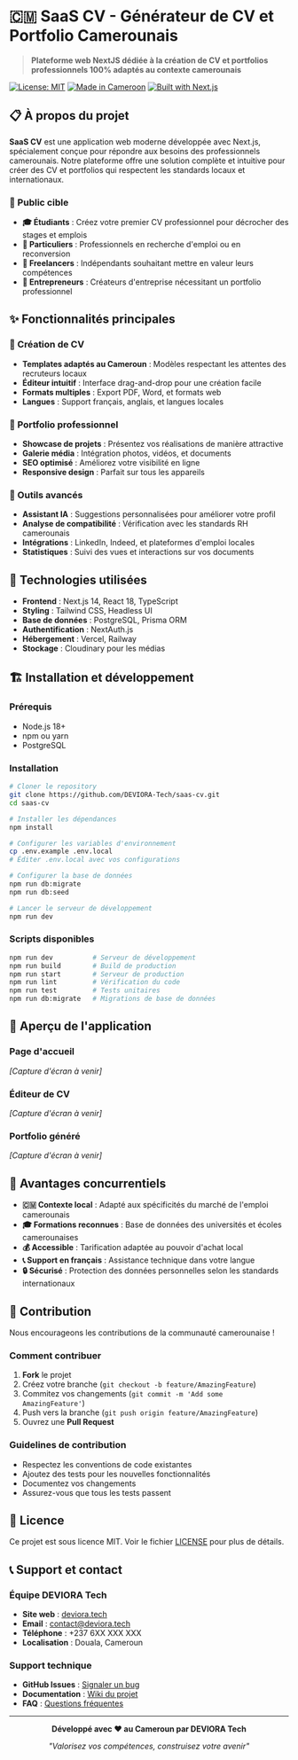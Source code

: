 # 🇨🇲 SaaS CV - Générateur de CV et Portfolio Camerounais

> **Plateforme web NextJS dédiée à la création de CV et portfolios professionnels 100% adaptés au contexte camerounais**

[![License: MIT](https://img.shields.io/badge/License-MIT-yellow.svg)](https://opensource.org/licenses/MIT)
[![Made in Cameroon](https://img.shields.io/badge/Made%20in-Cameroon-00B04F.svg)](https://en.wikipedia.org/wiki/Cameroon)
[![Built with Next.js](https://img.shields.io/badge/Built%20with-Next.js-000000.svg)](https://nextjs.org/)

## 📋 À propos du projet

**SaaS CV** est une application web moderne développée avec Next.js, spécialement conçue pour répondre aux besoins des professionnels camerounais. Notre plateforme offre une solution complète et intuitive pour créer des CV et portfolios qui respectent les standards locaux et internationaux.

### 🎯 Public cible

- **🎓 Étudiants** : Créez votre premier CV professionnel pour décrocher des stages et emplois
- **💼 Particuliers** : Professionnels en recherche d'emploi ou en reconversion
- **🚀 Freelancers** : Indépendants souhaitant mettre en valeur leurs compétences
- **🏢 Entrepreneurs** : Créateurs d'entreprise nécessitant un portfolio professionnel

## ✨ Fonctionnalités principales

### 🎨 Création de CV
- **Templates adaptés au Cameroun** : Modèles respectant les attentes des recruteurs locaux
- **Éditeur intuitif** : Interface drag-and-drop pour une création facile
- **Formats multiples** : Export PDF, Word, et formats web
- **Langues** : Support français, anglais, et langues locales

### 💼 Portfolio professionnel
- **Showcase de projets** : Présentez vos réalisations de manière attractive
- **Galerie média** : Intégration photos, vidéos, et documents
- **SEO optimisé** : Améliorez votre visibilité en ligne
- **Responsive design** : Parfait sur tous les appareils

### 🔧 Outils avancés
- **Assistant IA** : Suggestions personnalisées pour améliorer votre profil
- **Analyse de compatibilité** : Vérification avec les standards RH camerounais
- **Intégrations** : LinkedIn, Indeed, et plateformes d'emploi locales
- **Statistiques** : Suivi des vues et interactions sur vos documents

## 🚀 Technologies utilisées

- **Frontend** : Next.js 14, React 18, TypeScript
- **Styling** : Tailwind CSS, Headless UI
- **Base de données** : PostgreSQL, Prisma ORM
- **Authentification** : NextAuth.js
- **Hébergement** : Vercel, Railway
- **Stockage** : Cloudinary pour les médias

## 🏗️ Installation et développement

### Prérequis
- Node.js 18+ 
- npm ou yarn
- PostgreSQL

### Installation

```bash
# Cloner le repository
git clone https://github.com/DEVIORA-Tech/saas-cv.git
cd saas-cv

# Installer les dépendances
npm install

# Configurer les variables d'environnement
cp .env.example .env.local
# Éditer .env.local avec vos configurations

# Configurer la base de données
npm run db:migrate
npm run db:seed

# Lancer le serveur de développement
npm run dev
```

### Scripts disponibles

```bash
npm run dev          # Serveur de développement
npm run build        # Build de production
npm run start        # Serveur de production
npm run lint         # Vérification du code
npm run test         # Tests unitaires
npm run db:migrate   # Migrations de base de données
```

## 📱 Aperçu de l'application

### Page d'accueil
*[Capture d'écran à venir]*

### Éditeur de CV
*[Capture d'écran à venir]*

### Portfolio généré
*[Capture d'écran à venir]*

## 🌟 Avantages concurrentiels

- **🇨🇲 Contexte local** : Adapté aux spécificités du marché de l'emploi camerounais
- **🎓 Formations reconnues** : Base de données des universités et écoles camerounaises
- **💰 Accessible** : Tarification adaptée au pouvoir d'achat local
- **📞 Support en français** : Assistance technique dans votre langue
- **🔒 Sécurisé** : Protection des données personnelles selon les standards internationaux

## 🤝 Contribution

Nous encourageons les contributions de la communauté camerounaise ! 

### Comment contribuer

1. **Fork** le projet
2. Créez votre branche (`git checkout -b feature/AmazingFeature`)
3. Commitez vos changements (`git commit -m 'Add some AmazingFeature'`)
4. Push vers la branche (`git push origin feature/AmazingFeature`)
5. Ouvrez une **Pull Request**

### Guidelines de contribution

- Respectez les conventions de code existantes
- Ajoutez des tests pour les nouvelles fonctionnalités
- Documentez vos changements
- Assurez-vous que tous les tests passent

## 📄 Licence

Ce projet est sous licence MIT. Voir le fichier [LICENSE](LICENSE) pour plus de détails.

## 📞 Support et contact

### Équipe DEVIORA Tech

- **Site web** : [deviora.tech](https://deviora.tech)
- **Email** : contact@deviora.tech
- **Téléphone** : +237 6XX XXX XXX
- **Localisation** : Douala, Cameroun

### Support technique

- **GitHub Issues** : [Signaler un bug](https://github.com/DEVIORA-Tech/saas-cv/issues)
- **Documentation** : [Wiki du projet](https://github.com/DEVIORA-Tech/saas-cv/wiki)
- **FAQ** : [Questions fréquentes](https://github.com/DEVIORA-Tech/saas-cv/discussions)

---

<div align="center">
  <p><strong>Développé avec ❤️ au Cameroun par DEVIORA Tech</strong></p>
  <p><em>"Valorisez vos compétences, construisez votre avenir"</em></p>
</div>
